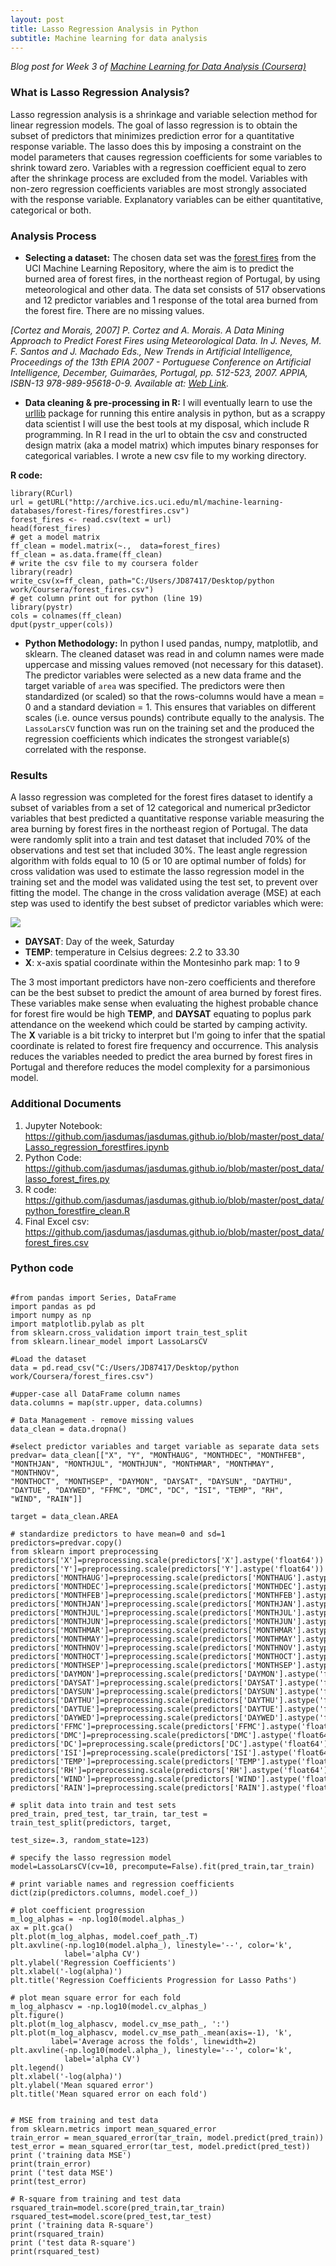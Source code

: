 ```yaml
---
layout: post
title: Lasso Regression Analysis in Python
subtitle: Machine learning for data analysis
---
```


_Blog post for Week 3 of [Machine Learning for Data Analysis (Coursera)](https://www.coursera.org/learn/machine-learning-data-analysis)_

### What is Lasso Regression Analysis?

Lasso regression analysis is a shrinkage and variable selection method for linear regression models. The goal of lasso regression is to obtain the subset of predictors that minimizes prediction error for a quantitative response variable. The lasso does this by imposing a constraint on the model parameters that causes regression coefficients for some variables to shrink toward zero. Variables with a regression coefficient equal to zero after the shrinkage process are excluded from the model. Variables with non-zero regression coefficients variables are most strongly associated with the response variable. Explanatory variables can be either quantitative, categorical or both.

### Analysis Process

* **Selecting a dataset:** The chosen data set was the [forest fires](http://archive.ics.uci.edu/ml/datasets/Forest+Fires) from the UCI Machine Learning Repository, where the aim is to predict the burned area of forest fires, in the northeast region of Portugal, by using meteorological and other data. The data set consists of 517 observations and 12 predictor variables and 1 response of the total area burned from the forest fire. There are no missing values.

_[Cortez and Morais, 2007] P. Cortez and A. Morais. A Data Mining Approach to Predict Forest Fires using Meteorological Data. In J. Neves, M. F. Santos and J. Machado Eds., New Trends in Artificial Intelligence, Proceedings of the 13th EPIA 2007 - Portuguese Conference on Artificial Intelligence, December, Guimarães, Portugal, pp. 512-523, 2007. APPIA, ISBN-13 978-989-95618-0-9. Available at: [Web Link](http://www3.dsi.uminho.pt/pcortez/fires.pdf)._

* **Data cleaning & pre-processing in R:** I will eventually learn to use the [urllib](https://docs.python.org/3/howto/urllib2.html) package for running this entire analysis in python, but as a scrappy data scientist I will use the best tools at my disposal, which include R programming. In R I read in the url to obtain the csv and constructed design matrix (aka a model matrix) which imputes binary responses for categorical variables. I wrote a new csv file to my working directory.

**R code:**

```
library(RCurl)
url = getURL("http://archive.ics.uci.edu/ml/machine-learning-databases/forest-fires/forestfires.csv")
forest_fires <- read.csv(text = url)
head(forest_fires)
# get a model matrix
ff_clean = model.matrix(~.,  data=forest_fires)
ff_clean = as.data.frame(ff_clean)
# write the csv file to my coursera folder
library(readr)
write_csv(x=ff_clean, path="C:/Users/JD87417/Desktop/python work/Coursera/forest_fires.csv")
# get column print out for python (line 19)
library(pystr)
cols = colnames(ff_clean)
dput(pystr_upper(cols))
```

* **Python Methodology:** In python I used pandas, numpy, matplotlib, and sklearn. The cleaned dataset was read in and column names were made uppercase and missing values removed (not necessary for this dataset). The predictor variables were selected as a new data frame and the target variable of `area` was specified. The predictors were then standardized (or scaled) so that the rows-columns would have a mean = 0 and a standard deviation = 1. This ensures that variables on different scales (i.e. ounce versus pounds) contribute equally to the analysis. The `LassoLarsCV` function was run on the training set and the produced the regression coefficients which indicates the strongest variable(s) correlated with the response.

### Results

A lasso regression was completed for the forest fires dataset to identify a subset of variables from a set of 12 categorical and numerical pr3edictor variables that best predicted a quantitative response variable measuring the area burning by forest fires in the northeast region of Portugal. The data were randomly split into a train and test dataset that included 70% of the observations and test set that included 30%. The least angle regression algorithm with folds equal to 10 (5 or 10 are optimal number of folds) for cross validation was used to estimate the lasso regression model in the training set and the model was validated using the test set, to prevent over fitting the model. The change in the cross validation average (MSE) at each step was used to identify the best subset of predictor variables which were:

![]("https://raw.githubusercontent.com/jasdumas/jasdumas.github.io/master/post_data/lasso_mse.png")

* **DAYSAT**: Day of the week, Saturday
* **TEMP**: temperature in Celsius degrees: 2.2 to 33.30
* **X**: x-axis spatial coordinate within the Montesinho park map: 1 to 9

The 3 most important predictors have non-zero coefficients and therefore can be the best subset to predict the amount of area burned by forest fires. These variables make sense when evaluating the highest probable chance for forest fire would be high **TEMP**, and **DAYSAT** equating to poplus park attendance on the weekend which could be started by camping activity. The **X** variable is a bit tricky to interpret but I'm going to infer that the spatial coordinate is related to forest fire frequency and occurrence. This analysis reduces the variables needed to predict the area burned by forest fires in Portugal and therefore reduces the model complexity for a parsimonious model.

### Additional Documents

1. Jupyter Notebook: https://github.com/jasdumas/jasdumas.github.io/blob/master/post_data/Lasso_regression_forestfires.ipynb
2. Python Code: https://github.com/jasdumas/jasdumas.github.io/blob/master/post_data/lasso_forest_fires.py
3. R code: https://github.com/jasdumas/jasdumas.github.io/blob/master/post_data/python_forestfire_clean.R
4. Final Excel csv: https://github.com/jasdumas/jasdumas.github.io/blob/master/post_data/forest_fires.csv

### Python code
```

#from pandas import Series, DataFrame
import pandas as pd
import numpy as np
import matplotlib.pylab as plt
from sklearn.cross_validation import train_test_split
from sklearn.linear_model import LassoLarsCV

#Load the dataset
data = pd.read_csv("C:/Users/JD87417/Desktop/python work/Coursera/forest_fires.csv")

#upper-case all DataFrame column names
data.columns = map(str.upper, data.columns)

# Data Management - remove missing values
data_clean = data.dropna()

#select predictor variables and target variable as separate data sets  
predvar= data_clean[["X", "Y", "MONTHAUG", "MONTHDEC", "MONTHFEB",
"MONTHJAN", "MONTHJUL", "MONTHJUN", "MONTHMAR", "MONTHMAY", "MONTHNOV",
"MONTHOCT", "MONTHSEP", "DAYMON", "DAYSAT", "DAYSUN", "DAYTHU",
"DAYTUE", "DAYWED", "FFMC", "DMC", "DC", "ISI", "TEMP", "RH",
"WIND", "RAIN"]]

target = data_clean.AREA

# standardize predictors to have mean=0 and sd=1
predictors=predvar.copy()
from sklearn import preprocessing
predictors['X']=preprocessing.scale(predictors['X'].astype('float64'))
predictors['Y']=preprocessing.scale(predictors['Y'].astype('float64'))
predictors['MONTHAUG']=preprocessing.scale(predictors['MONTHAUG'].astype('float64'))
predictors['MONTHDEC']=preprocessing.scale(predictors['MONTHDEC'].astype('float64'))
predictors['MONTHFEB']=preprocessing.scale(predictors['MONTHFEB'].astype('float64'))
predictors['MONTHJAN']=preprocessing.scale(predictors['MONTHJAN'].astype('float64'))
predictors['MONTHJUL']=preprocessing.scale(predictors['MONTHJUL'].astype('float64'))
predictors['MONTHJUN']=preprocessing.scale(predictors['MONTHJUN'].astype('float64'))
predictors['MONTHMAR']=preprocessing.scale(predictors['MONTHMAR'].astype('float64'))
predictors['MONTHMAY']=preprocessing.scale(predictors['MONTHMAY'].astype('float64'))
predictors['MONTHNOV']=preprocessing.scale(predictors['MONTHNOV'].astype('float64'))
predictors['MONTHOCT']=preprocessing.scale(predictors['MONTHOCT'].astype('float64'))
predictors['MONTHSEP']=preprocessing.scale(predictors['MONTHSEP'].astype('float64'))
predictors['DAYMON']=preprocessing.scale(predictors['DAYMON'].astype('float64'))
predictors['DAYSAT']=preprocessing.scale(predictors['DAYSAT'].astype('float64'))
predictors['DAYSUN']=preprocessing.scale(predictors['DAYSUN'].astype('float64'))
predictors['DAYTHU']=preprocessing.scale(predictors['DAYTHU'].astype('float64'))
predictors['DAYTUE']=preprocessing.scale(predictors['DAYTUE'].astype('float64'))
predictors['DAYWED']=preprocessing.scale(predictors['DAYWED'].astype('float64'))
predictors['FFMC']=preprocessing.scale(predictors['FFMC'].astype('float64'))
predictors['DMC']=preprocessing.scale(predictors['DMC'].astype('float64'))
predictors['DC']=preprocessing.scale(predictors['DC'].astype('float64'))
predictors['ISI']=preprocessing.scale(predictors['ISI'].astype('float64'))
predictors['TEMP']=preprocessing.scale(predictors['TEMP'].astype('float64'))
predictors['RH']=preprocessing.scale(predictors['RH'].astype('float64'))
predictors['WIND']=preprocessing.scale(predictors['WIND'].astype('float64'))
predictors['RAIN']=preprocessing.scale(predictors['RAIN'].astype('float64'))

# split data into train and test sets
pred_train, pred_test, tar_train, tar_test = train_test_split(predictors, target,
                                                              test_size=.3, random_state=123)

# specify the lasso regression model
model=LassoLarsCV(cv=10, precompute=False).fit(pred_train,tar_train)

# print variable names and regression coefficients
dict(zip(predictors.columns, model.coef_))

# plot coefficient progression
m_log_alphas = -np.log10(model.alphas_)
ax = plt.gca()
plt.plot(m_log_alphas, model.coef_path_.T)
plt.axvline(-np.log10(model.alpha_), linestyle='--', color='k',
            label='alpha CV')
plt.ylabel('Regression Coefficients')
plt.xlabel('-log(alpha)')
plt.title('Regression Coefficients Progression for Lasso Paths')

# plot mean square error for each fold
m_log_alphascv = -np.log10(model.cv_alphas_)
plt.figure()
plt.plot(m_log_alphascv, model.cv_mse_path_, ':')
plt.plot(m_log_alphascv, model.cv_mse_path_.mean(axis=-1), 'k',
         label='Average across the folds', linewidth=2)
plt.axvline(-np.log10(model.alpha_), linestyle='--', color='k',
            label='alpha CV')
plt.legend()
plt.xlabel('-log(alpha)')
plt.ylabel('Mean squared error')
plt.title('Mean squared error on each fold')


# MSE from training and test data
from sklearn.metrics import mean_squared_error
train_error = mean_squared_error(tar_train, model.predict(pred_train))
test_error = mean_squared_error(tar_test, model.predict(pred_test))
print ('training data MSE')
print(train_error)
print ('test data MSE')
print(test_error)

# R-square from training and test data
rsquared_train=model.score(pred_train,tar_train)
rsquared_test=model.score(pred_test,tar_test)
print ('training data R-square')
print(rsquared_train)
print ('test data R-square')
print(rsquared_test)
```
